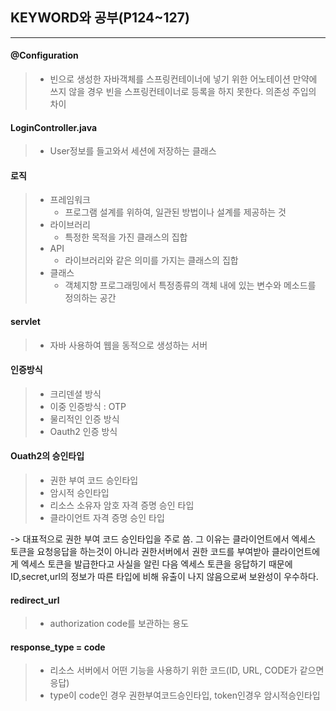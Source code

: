 ## KEYWORD와 공부(P124~127)
---
#### @Configuration
> - 빈으로 생성한 자바객체를 스프링컨테이너에 넣기 위한 어노테이션 만약에 쓰지 않을 경우 빈을 스프링컨테이너로 등록을 하지 못한다. 의존성 주입의 차이
#### LoginController.java
> - User정보를 들고와서 세션에 저장하는 클래스
#### 로직
> * 프레임워크
>   * 프로그램 설계를 위하여, 일관된 방법이나 설계를 제공하는 것
> * 라이브러리
>   * 특정한 목적을 가진 클래스의 집합
> * API
>   * 라이브러리와 같은 의미를 가지는 클래스의 집합
> * 클래스
>   * 객체지향 프로그래밍에서 특정종류의 객체 내에 있는 변수와 메소드를 정의하는 공간
#### servlet
> - 자바 사용하여 웹을 동적으로 생성하는 서버
#### 인증방식
> - 크리덴셜 방식
> - 이중 인증방식 : OTP
> - 물리적인 인증 방식
> - Oauth2 인증 방식

#### Ouath2의 승인타입
> - 권한 부여 코드 승인타입
> - 암시적 승인타입
> - 리소스 소유자 암호 자격 증명 승인 타입
> - 클라이언트 자격 증명 승인 타입

-> 대표적으로 권한 부여 코드 승인타입을 주로 씀. 그 이유는 클라이언트에서 엑세스 토큰을 요청응답을 하는것이 아니라 권한서버에서 권한 코드를 부여받아 클라이언트에게 엑세스 토큰을 발급한다고 사실을 알린  다음 엑세스 토큰을 응답하기 때문에 ID,secret,url의 정보가 따른 타입에 비해 유출이 나지 않음으로써 보완성이 우수하다.


#### redirect_url
> - authorization code를 보관하는 용도
#### response_type = code
> - 리소스 서버에서 어떤 기능을 사용하기 위한 코드(ID, URL, CODE가 같으면 응답)
> - type이 code인 경우 권한부여코드승인타입, token인경우 암시적승인타입
